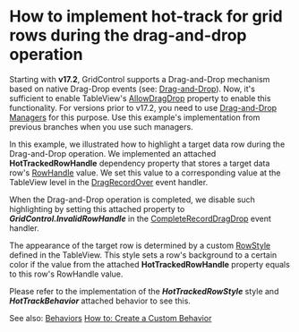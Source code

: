 
# How to implement hot-track for grid rows during the drag-and-drop operation


Starting with **v17.2**, GridControl supports a Drag-and-Drop mechanism based on native Drag-Drop events (see: [Drag-and-Drop](https://documentation.devexpress.com/WPF/11346/Controls-and-Libraries/Data-Grid/Drag-and-Drop)). Now, it's sufficient to enable TableView's [AllowDragDrop](https://documentation.devexpress.com/WPF/DevExpress.Xpf.Grid.DataViewBase.AllowDragDrop.property) property to enable this functionality. For versions prior to v17.2, you need to use [Drag-and-Drop Managers](https://documentation.devexpress.com/WPF/11371/Controls-and-Libraries/Data-Grid/Drag-and-Drop/Drag-and-Drop-Managers) for this purpose. Use this example's implementation from previous branches when you use such managers.

In this example, we illustrated how to highlight a target data row during the Drag-and-Drop operation. We implemented an attached **HotTrackedRowHandle** dependency property that stores a target data row's [RowHandle](https://documentation.devexpress.com/WPF/6322/Controls-and-Libraries/Data-Grid/Grid-View-Data-Layout/Rows-and-Cards/Obtaining-Row-Handles) value. We set this value to a corresponding value at the TableView level in the [DragRecordOver](https://documentation.devexpress.com/WPF/DevExpress.Xpf.Grid.DataViewBase.DragRecordOver.event) event handler. 

When the Drag-and-Drop operation is completed, we disable such highlighting by setting this attached property to ***GridControl.InvalidRowHandle*** in the [CompleteRecordDragDrop](https://documentation.devexpress.com/WPF/DevExpress.Xpf.Grid.DataViewBase.CompleteRecordDragDrop.event) event handler. 

The appearance of the target row is determined by a custom [RowStyle](https://documentation.devexpress.com/WPF/DevExpress.Xpf.Grid.TableView.RowStyle.property) defined in the TableView. This style sets a row's background to a certain color if the value from the attached  **HotTrackedRowHandle** property equals to this row's RowHandle value.

Please refer to the implementation of the ***HotTrackedRowStyle*** style and ***HotTrackBehavior*** attached behavior to see this. 

See also: 
[Behaviors](https://documentation.devexpress.com/WPF/17442/MVVM-Framework/Behaviors)
[How to: Create a Custom Behavior](https://documentation.devexpress.com/WPF/17458/MVVM-Framework/Behaviors/How-to-Create-a-Custom-Behavior)